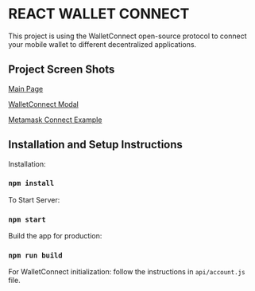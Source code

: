 # REACT WALLET CONNECT

This project is using the WalletConnect open-source protocol to connect your mobile wallet to different decentralized applications.

## Project Screen Shots

[Main Page](Documents/react-wallet-connect/assets/main_page.png)

[WalletConnect Modal](Documents/react-wallet-connect/assets/wallet_connect_modal.png)

[Metamask Connect Example](Documents/react-wallet-connect/assets/metamask_connect_example.png)

## Installation and Setup Instructions

Installation: 

### `npm install`

To Start Server:

### `npm start`

Build the app for production:

### `npm run build`

For WalletConnect initialization: follow the instructions in `api/account.js` file.




